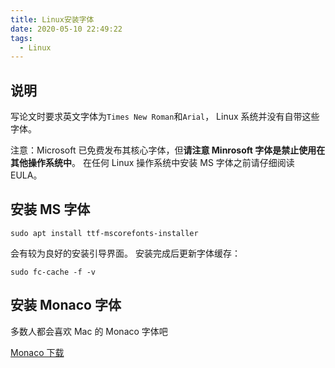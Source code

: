 ```yaml
---
title: Linux安装字体
date: 2020-05-10 22:49:22
tags:
  - Linux
---
```


## 说明

写论文时要求英文字体为`Times New Roman`和`Arial`，
Linux 系统并没有自带这些字体。

注意：Microsoft 已免费发布其核心字体，但**请注意 Minrosoft 字体是禁止使用在其他操作系统中**。
在任何 Linux 操作系统中安装 MS 字体之前请仔细阅读 EULA。

## 安装 MS 字体

`sudo apt install ttf-mscorefonts-installer`

会有较为良好的安装引导界面。
安装完成后更新字体缓存：

`sudo fc-cache -f -v`

## 安装 Monaco 字体

多数人都会喜欢 Mac 的 Monaco 字体吧

[Monaco 下载](/download/Monaco.zip)
